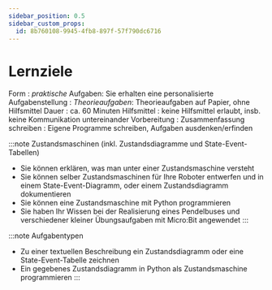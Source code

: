 ```yaml
---
sidebar_position: 0.5
sidebar_custom_props:
  id: 8b760108-9945-4fb8-897f-57f790dc6716
---
```

# Lernziele

Form
: *praktische* Aufgaben: Sie erhalten eine personalisierte Aufgabenstellung
: *Theorieaufgaben*: Theorieaufgaben auf Papier, ohne Hilfsmittel
Dauer
: ca. 60 Minuten
Hilfsmittel
: keine Hilfsmittel erlaubt, insb. keine Kommunikation untereinander
Vorbereitung
: Zusammenfassung schreiben
: Eigene Programme schreiben, Aufgaben ausdenken/erfinden


:::note Zustandsmaschinen (inkl. Zustandsdiagramme und State-Event-Tabellen)
- Sie können erklären, was man unter einer Zustandsmaschine versteht
- Sie können selber Zustandsmaschinen für Ihre Roboter entwerfen und in einem State-Event-Diagramm, oder einem Zustandsdiagramm dokumentieren
- Sie können eine Zustandsmaschine mit Python programmieren
- Sie haben Ihr Wissen bei der Realisierung eines Pendelbuses und verschiedener kleiner Übungsaufgaben mit Micro\:Bit angewendet
:::

:::note Aufgabentypen
- Zu einer textuellen Beschreibung ein Zustandsdiagramm oder eine State-Event-Tabelle zeichnen
- Ein gegebenes Zustandsdiagramm in Python als Zustandsmaschine programmieren
:::